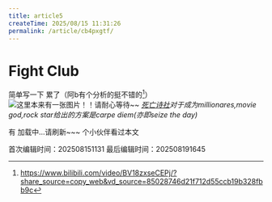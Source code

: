 ```yaml
---
title: article5
createTime: 2025/08/15 11:31:26
permalink: /article/cb4pxgtf/
---
```

# Fight Club

简单写一下 累了（阿b有个分析的挺不错的[^为什么《搏击俱乐部》有毒？]）
![这里本来有一张图片！！请耐心等待~~](/public/images/FightClub.png)
*[死亡诗社](/articles/movie/article4.md)对于成为millionares,movie god,rock star给出的方案是carpe diem(亦即seize the day)*

[^为什么《搏击俱乐部》有毒？]:https://www.bilibili.com/video/BV18zxseCEPj/?share_source=copy_web&vd_source=85028746d21f712d55ccb19b328fbb9c


有 <span id="busuanzi_page_pv">加载中...请刷新~~~</span> 个小伙伴看过本文


<!-- 文章编辑时间信息 -->
首次编辑时间：202508151131
最后编辑时间：202508191645
<!-- 编辑时间信息结束 -->
